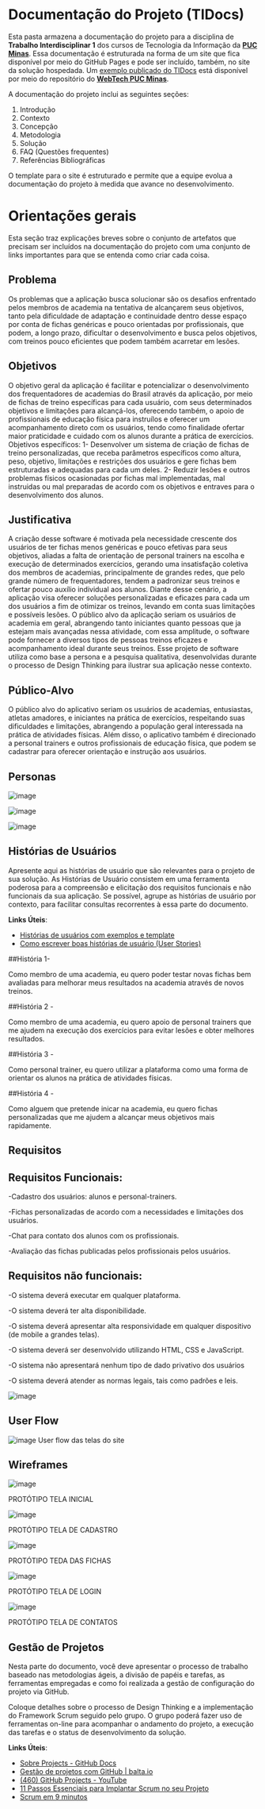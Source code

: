 # Documentação do Projeto (TIDocs)

Esta pasta armazena a documentação do projeto para a disciplina de **Trabalho Interdisciplinar 1** dos cursos de Tecnologia da Informação da **[PUC Minas](https://pucminas.br)**. Essa documentação é estruturada na forma de um site que fica disponível por meio do GitHub Pages e pode ser incluído, também, no site da solução hospedada. Um [exemplo publicado do TIDocs](https://webtech-puc-minas.github.io/ti1-template/) está disponível por meio do repositório do **[WebTech PUC Minas](https://github.com/webtech-pucminas)**.

A documentação do projeto inclui as seguintes seções:

1. Introdução
2. Contexto
3. Concepção
4. Metodologia
5. Solução
6. FAQ (Questões frequentes)
7. Referências Bibliográficas

O template para o site é estruturado e permite que a equipe evolua a documentação do projeto à medida que avance no desenvolvimento.

# Orientações gerais

Esta seção traz explicações breves sobre o conjunto de artefatos que precisam ser incluídos na documentação do projeto com uma conjunto de links importantes para que se entenda como criar cada coisa. 

## Problema

Os problemas que a aplicação busca solucionar são os desafios enfrentado pelos membros de academia na tentativa de alcançarem seus objetivos, tanto pela dificuldade de adaptação e continuidade dentro desse espaço por conta de fichas genéricas e pouco orientadas por profissionais, que podem, a longo prazo, dificultar o desenvolvimento e busca pelos objetivos, com treinos pouco eficientes que podem também acarretar em lesões.

## Objetivos

O objetivo geral da aplicação é facilitar e potencializar o desenvolvimento dos frequentadores de academias do Brasil através da aplicação, por meio de fichas de treino específicas para cada usuário, com seus determinados objetivos e limitações para alcançá-los, oferecendo também, o apoio de profissionais de educação física para instruílos e oferecer um acompanhamento direto com os usuários, tendo como finalidade ofertar maior praticidade e cuidado com os alunos durante a prática de exercícios.
Objetivos específicos:
1- Desenvolver um sistema de criação de fichas de treino personalizadas, que receba parâmetros específicos como altura, peso, objetivo, limitações e restrições dos usuários e gere fichas bem estruturadas e adequadas para cada um deles.
2- Reduzir lesões e outros problemas físicos ocasionadas por fichas mal implementadas, mal instruidas ou mal preparadas de acordo com os objetivos e entraves para o desenvolvimento dos alunos.

## Justificativa

A criação desse software é motivada pela necessidade crescente dos usuários de ter fichas menos genéricas e pouco efetivas para seus objetivos, aliadas a falta de orientação de personal trainers na escolha e execução de determinados exercícios, gerando uma insatisfação coletiva dos membros de academias, principalmente de grandes redes, que pelo grande número de frequentadores, tendem a padronizar seus treinos e ofertar pouco auxílio individual aos alunos.
Diante desse cenário, a aplicação visa oferecer soluções personalizadas e eficazes para cada um dos usuários a fim de otimizar os treinos, levando em conta suas limitações e possíveis lesões.
O público alvo da aplicação seriam os usuários de academia em geral, abrangendo tanto iniciantes quanto pessoas que ja estejam mais avançadas nessa atividade, com essa amplitude, o software pode fornecer a diversos tipos de pessoas treinos eficazes e acompanhamento ideal durante seus treinos.
Esse projeto de software utiliza como base a persona e a pesquisa qualitativa, desenvolvidas durante o processo de Design Thinking para ilustrar sua aplicação nesse contexto.




## Público-Alvo

O público alvo do aplicativo seriam os usuários de academias, entusiastas, atletas amadores, e iniciantes na prática de exercícios, respeitando suas dificuldades e limitações, abrangendo a população geral interessada na prática de atividades físicas. Além disso, o aplicativo também é direcionado a personal trainers e outros profissionais de educação física, que podem se cadastrar para oferecer orientação e instrução aos usuários.


## Personas


![image](https://github.com/ICEI-PUC-Minas-PMGES-TI/pmg-es-2024-1-ti1-2010200-easy-training/assets/161259842/79308f4b-2d03-4f77-8a35-11de628db135)

![image](https://github.com/ICEI-PUC-Minas-PMGES-TI/pmg-es-2024-1-ti1-2010200-easy-training/assets/161259842/af5c209f-58ac-49b0-9e94-6254f2ccf658)

![image](https://github.com/ICEI-PUC-Minas-PMGES-TI/pmg-es-2024-1-ti1-2010200-easy-training/assets/161259842/ad86a77c-8a40-44cc-81b6-57d3ef765988)



## Histórias de Usuários

Apresente aqui as histórias de usuário que são relevantes para o projeto de sua solução. As Histórias de Usuário consistem em uma ferramenta poderosa para a compreensão e elicitação dos requisitos funcionais e não funcionais da sua aplicação. Se possível, agrupe as histórias de usuário por contexto, para facilitar consultas recorrentes à essa parte do documento.

**Links Úteis**:

- [Histórias de usuários com exemplos e template](https://www.atlassian.com/br/agile/project-management/user-stories)
- [Como escrever boas histórias de usuário (User Stories)](https://medium.com/vertice/como-escrever-boas-users-stories-hist%C3%B3rias-de-usu%C3%A1rios-b29c75043fac)

##História 1- 

Como membro de uma academia, eu quero poder testar novas fichas bem avaliadas para melhorar meus resultados na academia através de novos treinos.

##História 2 -

Como membro de uma academia, eu quero apoio de personal trainers que me ajudem na execução dos exercícios para evitar lesões e obter melhores resultados.

##História 3 -

Como personal trainer, eu quero utilizar a plataforma como uma forma de orientar os alunos na prática de atividades físicas.

##História 4 -

Como alguem que pretende inicar na academia, eu quero fichas personalizadas que me ajudem a alcançar meus objetivos mais rapidamente.

## Requisitos

## Requisitos Funcionais:

-Cadastro dos usuários: alunos e personal-trainers.

-Fichas personalizadas de acordo com a necessidades e limitações dos usuários.

-Chat para contato dos alunos com os profissionais.

-Avaliação das fichas publicadas pelos profissionais pelos usuários.


## Requisitos não funcionais:


-O sistema deverá executar em qualquer plataforma.

-O sistema deverá ter alta disponibilidade.

-O sistema deverá apresentar alta responsividade em qualquer dispositivo (de mobile a grandes telas).

-O sistema deverá ser desenvolvido utilizando HTML, CSS e JavaScript.

-O sistema não apresentará nenhum tipo de dado privativo dos usuários

-O sistema deverá atender as normas legais, tais como padrões e leis.

![image](https://github.com/ICEI-PUC-Minas-PMGES-TI/pmg-es-2024-1-ti1-2010200-easy-training/assets/162399153/7a80df4d-68ff-400d-87aa-f52722d29960)




## User Flow

![image](https://github.com/ICEI-PUC-Minas-PMGES-TI/pmg-es-2024-1-ti1-2010200-easy-training/assets/161259842/d044ffa3-6296-4355-a9b1-90d5b29f3905)
User flow das telas do site 



## Wireframes


![image](https://github.com/ICEI-PUC-Minas-PMGES-TI/pmg-es-2024-1-ti1-2010200-easy-training/assets/161259842/377db988-60f0-4d9c-8f86-a07def1f5bea)

PROTÓTIPO TELA INICIAL

![image](https://github.com/ICEI-PUC-Minas-PMGES-TI/pmg-es-2024-1-ti1-2010200-easy-training/assets/161259842/4c70e720-f19c-42a2-b819-bd67e77ea999)

PROTÓTIPO TELA DE CADASTRO 

![image](https://github.com/ICEI-PUC-Minas-PMGES-TI/pmg-es-2024-1-ti1-2010200-easy-training/assets/161259842/c8f79ce2-c418-4348-abd3-df24ab21c2af)

PROTÓTIPO TEDA DAS FICHAS

![image](https://github.com/ICEI-PUC-Minas-PMGES-TI/pmg-es-2024-1-ti1-2010200-easy-training/assets/161259842/80e2c676-00c6-4abb-b8ba-4eaa5845a152)

PROTÓTIPO TELA DE LOGIN

![image](https://github.com/ICEI-PUC-Minas-PMGES-TI/pmg-es-2024-1-ti1-2010200-easy-training/assets/161259842/49084808-d91e-4987-8139-187d8661948a)

PROTÓTIPO TELA DE CONTATOS



## Gestão de Projetos

 Nesta parte do documento, você deve apresentar  o processo de trabalho baseado nas metodologias ágeis, a divisão de papéis e tarefas, as ferramentas empregadas e como foi realizada a gestão de configuração do projeto via GitHub.

Coloque detalhes sobre o processo de Design Thinking e a implementação do Framework Scrum seguido pelo grupo. O grupo poderá fazer uso de ferramentas on-line para acompanhar o andamento do projeto, a execução das tarefas e o status de desenvolvimento da solução.

**Links Úteis**:

- [Sobre Projects - GitHub Docs](https://docs.github.com/pt/issues/planning-and-tracking-with-projects/learning-about-projects/about-projects)
- [Gestão de projetos com GitHub | balta.io](https://balta.io/blog/gestao-de-projetos-com-github)
- [(460) GitHub Projects - YouTube](https://www.youtube.com/playlist?list=PLiO7XHcmTsldZR93nkTFmmWbCEVF_8F5H)
- [11 Passos Essenciais para Implantar Scrum no seu Projeto](https://mindmaster.com.br/scrum-11-passos/)
- [Scrum em 9 minutos](https://www.youtube.com/watch?v=XfvQWnRgxG0)
